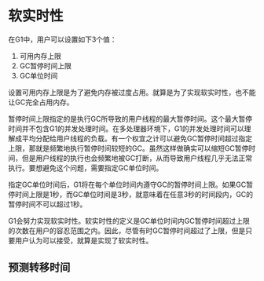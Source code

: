 # 软实时性

在G1中，用户可以设置如下3个值：

1. 可用内存上限
2. GC暂停时间上限
3. GC单位时间

设置可用内存上限是为了避免内存被过度占用。就算是为了实现软实时性，也不能让GC完全占用内存。

暂停时间上限指定的是执行GC所导致的用户线程的最大暂停时间。这个最大暂停时间并不包含G1的并发处理时间。在多处理器环境下，G1的并发处理时间可以理解成平均分配给用户线程的负载。有一个权宜之计可以避免GC暂停时间超过指定上限，那就是频繁地执行暂停时间较短的GC。虽然这样做确实可以缩短GC暂停时间，但是用户线程的执行也会频繁地被GC打断，从而导致用户线程几乎无法正常执行。要想避免这个问题，需要指定GC单位时间。

指定GC单位时间后，G1将在每个单位时间内遵守GC的暂停时间上限。如果GC暂停时间上限是1秒，而GC单位时间是3秒，就意味着在任意3秒的时间段内，GC的暂停时间不可以超过1秒。

G1会努力实现软实时性。软实时性的定义是GC单位时间内GC暂停时间超过上限的次数在用户的容忍范围之内。因此，尽管有时GC暂停时间超过了上限，但是只要用户认为可以接受，就算是实现了软实时性。

## 预测转移时间
